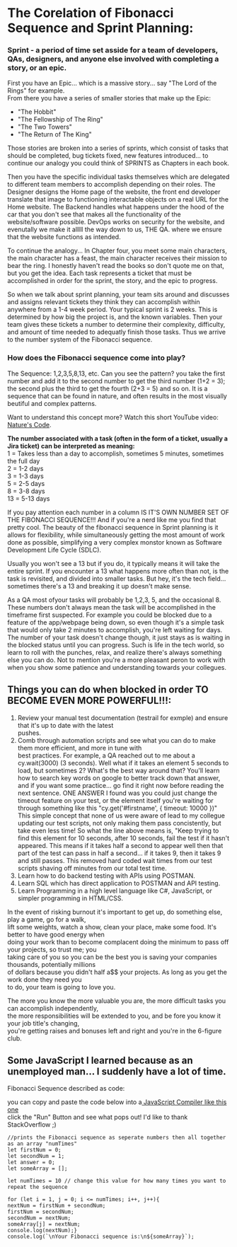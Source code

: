 <h1>The Corelation of Fibonacci Sequence and Sprint Planning:</h1>

<h3>Sprint - a period of time set asside for a team of developers, QAs, designers, and anyone else involved with completing a story, or an epic.</h3>

First you have an Epic... which is a massive story... say "The Lord of the Rings" for example.  
From there you have a series of smaller stories that make up the Epic: 
- "The Hobbit"
- "The Fellowship of The Ring" 
- "The Two Towers" 
- "The Return of The King" 

Those stories are broken into a series of sprints, which consist of tasks that should be completed, bug tickets fixed, new features introduced... to continue our analogy you could think of SPRINTS as Chapters in each book.

Then you have the specific individual tasks themselves which are delegated to different team members to accomplish depending on their roles. The Designer designs the Home page of the website, the front end developer translate that image to functioning interactable objects on a real URL for the Home website. The Backend handles what happens under the hood of the car that you don't see that makes all the functionality of the website/software possible. DevOps works on security for the website, and evenutally we make it alllll the way down to us, THE QA. where we ensure that the website functions as intended.

To continue the analogy... In Chapter four, you meet some main characters, the main character has a feast, the main character receives their mission to bear the ring. I honestly haven't read the books so don't quote me on that, but you get the idea. Each task represents a ticket that must be accomplished in order for the sprint, the story, and the epic to progress.

So when we talk about sprint planning, your team sits around and discusses and assigns relevant tickets they think they can accomplish within anywhere from a 1-4 week period. Your typical sprint is 2 weeks. This is determined by how big the project is, and the known variables. Then your team gives these tickets a number to determine their complexity, difficulty, and amount of time needed to adequatly finish those tasks. Thus we arrive to the number system of the Fibonacci sequence.

<h3>How does the Fibonacci sequence come into play?</h3>
The Sequence: 1,2,3,5,8,13, etc.  
Can you see the pattern? you take the first number and add it to the second number to get the third number (1+2 = 3); the second plus the third to get the fourth (2+3 = 5) and so on. It is a sequence that can be found in nature, and often results in the most visually beutiful and complex patterns.

Want to understand this concept more? Watch this short YouTube video: <a href="https://www.youtube.com/watch?v=wTlw7fNcO-0">Nature's Code</a>.


<strong>The number associated with a task (often in the form of a ticket, usually a Jira ticket) can be interpreted as meaning:</strong>  
1 = Takes less than a day to accomplish, sometimes 5 minutes, sometimes the full day  
2 = 1-2 days  
3 = 1-3 days  
5 = 2-5 days  
8 = 3-8 days  
13 = 5-13 days 

If you pay attention each number in a column IS IT'S OWN NUMBER SET OF THE FIBONACCI SEQUENCE!!! And if you're a nerd like me you find that pretty cool. The beauty of the fibonacci sequence in Sprint planning is it allows for flexibility, while simultaneously getting the most amount of work done as possible, simplifying a very complex monstor known as Software Development Life Cycle (SDLC). 

Usually you won't see a 13 but if you do, it typically means it will take the entire sprint. If you encounter a 13 what happens more often than not, is the task is revisited, and divided into smaller tasks. But hey, it's the tech field... sometimes there's a 13 and breaking it up doesn't make sense.

As a QA most ofyour tasks will probably be 1,2,3, 5, and the occasional 8. These numbers don't always mean the task will be accomplished in the timeframe first suspected. For example you could be blocked due to a feature of the app/webpage being down, so even though it's a simple task that would only take 2 minutes to accomplish, you're left waiting for days. The number of your task doesn't change though, it just stays as is waiting in the blocked status until you can progress. Such is life in the tech world, so learn to roll with the punches, relax, and realize there's always something else you can do. Not to mention you're a more pleasant peron to work with when you show some patience and understanding towards your collegues.

<h2>Things you can do when blocked in order TO BECOME EVEN MORE POWERFUL!!!:</h2>  

1. Review your manual test documentation (testrail for exmple) and ensure that it's up to date with the latest  
pushes.  
2. Comb through automation scripts and see what you can do to make them more efficient, and more in tune with  
best practices. For example, a QA reached out to me about a cy.wait(3000) (3 seconds). Well what if it takes an element 5 seconds to load, but sometimes 2? What's the best way around that? You'll learn how to search key words on google to better track down that answer, and if you want some practice... go find it right now before reading the next sentence. ONE ANSWER I found was you could just change the timeout feature on your test, or the element itself you're waiting for through something like this "cy.get('#firstname', { timeout: 10000 })" This simple concept that none of us were aware of lead to my collegue updating our test scripts, not only making them pass concistently, but take even less time! So what the line above means is, "Keep trying to find this element for 10 seconds, after 10 seconds, fail the test if it hasn't appeared. This means if it takes half a second to appear well then that part of the test can pass in half a second... if it takes 9, then it takes 9 and still passes. This removed hard coded wait times from our test scripts shaving off minutes from our total test time.
3. Learn how to do backend testing with APIs using POSTMAN. 
4. Learn SQL which has direct application to POSTMAN and API testing.
5. Learn Programming in a high level language like C#, JavaScript, or simpler programming in HTML/CSS. 

In the event of risking burnout it's important to get up, do something else, play a game, go for a walk,  
lift some weights, watch a show, clean your place, make some food. It's better to have good energy when  
doing your work than to become complacent doing the minimum to pass off your projects, so trust me; you  
taking care of you so you can be the best you is saving your companies thousands, potentially millions  
of dollars because you didn't half a$$ your projects. As long as you get the work done they need you  
to do, your team is going to love you.

The more you know the more valuable you are, the more difficult tasks you can accomplish independently,  
the more responsibilities will be extended to you, and be fore you know it your job title's changing,  
you're getting raises and bonuses left and right and you're in the 6-figure club.


<h2>Some JavaScript I learned because as an unemployed man... I suddenly have a lot of time.</h2>
Fibonacci Sequence described as code:

you can copy and paste the code below into a<a href="https://onecompiler.com/javascript"> JavaScript Compiler like this one</a>  
  click the "Run" Button and see what pops out! I'd like to thank StackOverflow ;)



```
//prints the Fibonacci sequence as seperate numbers then all together as an array "numTimes"  
let firstNum = 0;  
let secondNum = 1;  
let answer = 0;  
let someArray = [];

let numTimes = 10 // change this value for how many times you want to repeat the sequence

for (let i = 1, j = 0; i <= numTimes; i++, j++){  
nextNum = firstNum + secondNum;  
firstNum = secondNum;  
secondNum = nextNum;  
someArray[j] = nextNum;   
console.log(nextNum);}
console.log(`\nYour Fibonacci sequence is:\n${someArray}`);
```
